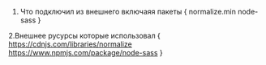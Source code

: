 1. Что подключил из внешнего включаяя пакеты {
    normalize.min 
    node-sass
}

2.Внешнее русурсы которые использовал {
    https://cdnjs.com/libraries/normalize 
    https://www.npmjs.com/package/node-sass
}